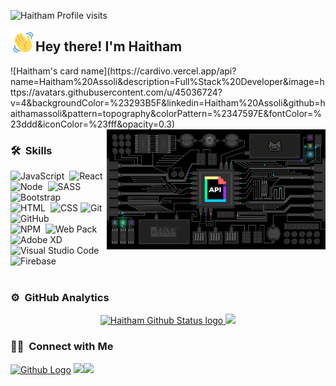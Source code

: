 <p align="left"> <img src="https://komarev.com/ghpvc/?username=haithamassoli&style=plastic&label=Profile+visits&color=red"alt="Haitham Profile visits" /> </p>
<p align="center">
<img alt="Night Coding" src="./assets/wave-hello.gif" width='40' align="left" />
<h2>Hey there! I'm Haitham</h2>
![Haitham's card name](https://cardivo.vercel.app/api?name=Haitham%20Assoli&description=Full%Stack%20Developer&image=https://avatars.githubusercontent.com/u/45036724?v=4&backgroundColor=%23293B5F&linkedin=Haitham%20Assoli&github=haithamassoli&pattern=topography&colorPattern=%2347597E&fontColor=%23ddd&iconColor=%23fff&opacity=0.3)

<img alt="Night Coding" width="350px" src="./assets/api-c99e353f761d318322c853c03ebcf21b.gif" align="right" />

### 🛠 &nbsp;Skills

![JavaScript](https://img.shields.io/badge/-JavaScript-05122A?style=flat&logo=javascript)&nbsp;
![React](https://img.shields.io/badge/-React.js-05122A?style=flat&logo=react)&nbsp;
![Node](https://img.shields.io/badge/-Node.js-05122A?style=flat&logo=node.js)&nbsp;
![SASS](https://img.shields.io/badge/-SASS-05122A?style=flat&logo=sass)&nbsp;
![Bootstrap](https://img.shields.io/badge/-Bootstrap-05122A?style=flat&logo=bootstrap&logoColor=563D7C)&nbsp;\
![HTML](https://img.shields.io/badge/-HTML-05122A?style=flat&logo=HTML5)&nbsp;
![CSS](https://img.shields.io/badge/-CSS-05122A?style=flat&logo=CSS3&logoColor=1572B6)
![Git](https://img.shields.io/badge/-Git-05122A?style=flat&logo=git)&nbsp;
![GitHub](https://img.shields.io/badge/-GitHub-05122A?style=flat&logo=github)&nbsp;\
![NPM](https://img.shields.io/badge/-NPM-05122A?style=flat&logo=npm)&nbsp;
![Web Pack](https://img.shields.io/badge/-Web%20Pack-05122A?style=flat&logo=webpack)&nbsp;
![Adobe XD](https://img.shields.io/badge/-Adobe%20XD-05122A?style=flat&logo=adobexd)&nbsp;
![Visual Studio Code](https://img.shields.io/badge/-Visual%20Studio%20Code-05122A?style=flat&logo=visual-studio-code&logoColor=007ACC)
![Firebase](https://img.shields.io/badge/-Firebase-05122A?style=flat&logo=firebase)&nbsp;<br><br>


### ⚙️ &nbsp;GitHub Analytics

<p align="center">

<a href="https://github.com/haithamassoli">
<img height="165em" src="https://github-readme-stats.vercel.app/api?username=haithamassoli&include_all_commits=true&show_icons=true&count_private=true&theme=algolia" alt="Haitham Github Status logo" />
<img height="165em" src="https://github-readme-stats-eight-theta.vercel.app/api/top-langs/?username=haithamassoli&layout=compact&langs_count=8&theme=algolia" />
</a>
</p>

### 🤝🏻 &nbsp;Connect with Me

<p align="center">

<a href="https://github.com/haithamassoli"> <img src="https://img.shields.io/github/followers/haithamassoli?style=social" alt="Github Logo"></a>
<a href="mailto:haithamassoli44@gmail.com"><img src="https://img.shields.io/badge/-haithamassoli44@gmail.com-D14836?style=flat&logo=Gmail&logoColor=white" /></a><a href="https://www.linkedin.com/in/haitham-assoli-b69706a9/"><img src="https://img.shields.io/badge/-Haitham%20Assoli-0077B5?style=flat&logo=Linkedin&logoColor=white" /></a>

</p>
</a>
